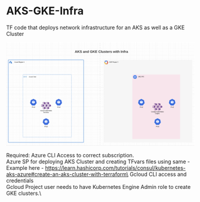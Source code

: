 # AKS-GKE-Infra
TF code that deploys network infrastructure for an AKS as well as a GKE Cluster

![Total Build](/images/AKS+GKE+Infra.png)

Required: 
Azure CLI Access to correct subscription.\
Azure SP for deploying AKS Cluster and creating TFvars files using same - Example here - https://learn.hashicorp.com/tutorials/consul/kubernetes-aks-azure#create-an-aks-cluster-with-terraform\
Gcloud CLI access and credentials\
Gcloud Project user needs to have Kubernetes Engine Admin role to create GKE clusters.\

